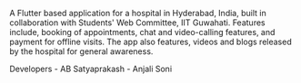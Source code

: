 A Flutter based application for a hospital in Hyderabad, India, built in collaboration with Students' Web Committee, IIT Guwahati. Features include, booking of appointments, chat and video-calling features, and payment for offline visits. The app also features, videos and blogs released by the hospital for general awareness.

Developers - AB Satyaprakash
           - Anjali Soni
